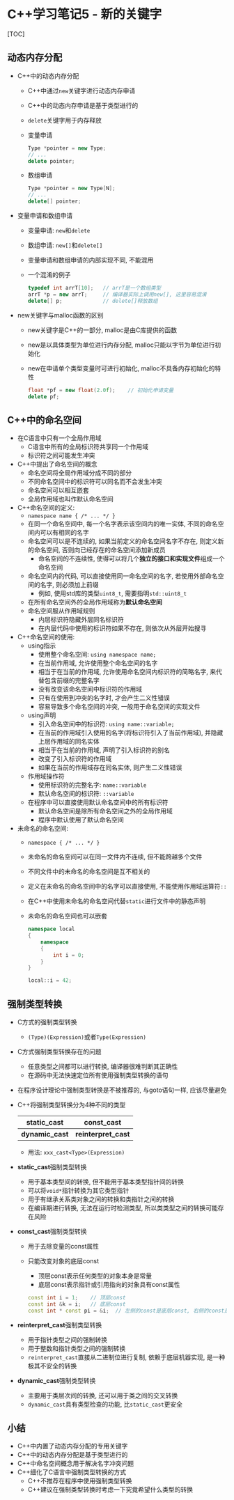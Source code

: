 # C++学习笔记5 - 新的关键字

[TOC]

## 动态内存分配
* C++中的动态内存分配
    * C++中通过`new`关键字进行动态内存申请
    * C++中的动态内存申请是基于类型进行的
    * `delete`关键字用于内存释放
    * 变量申请

        ```c++
        Type *pointer = new Type;
        // ...
        delete pointer;
        ```

    * 数组申请

        ```c++
        Type *pointer = new Type[N];
        // ...
        delete[] pointer;
        ```

* 变量申请和数组申请
    * 变量申请: `new`和`delete`
    * 数组申请: `new[]`和`delete[]`
    * 变量申请和数组申请的内部实现不同, 不能混用
    * 一个混淆的例子

        ```c++
        typedef int arrT[10];   // arrT是一个数组类型
        arrT *p = new arrT;     // 编译器实际上调用new[], 这里容易混淆
        delete[] p;             // delete[]释放数组
        ```

* new关键字与malloc函数的区别
    * new关键字是C++的一部分, malloc是由C库提供的函数
    * new是以具体类型为单位进行内存分配, malloc只能以字节为单位进行初始化
    * new在申请单个类型变量时可进行初始化, malloc不具备内存初始化的特性

        ```c++
        float *pf = new float(2.0f);    // 初始化申请变量
        delete pf;
        ```

## C++中的命名空间
* 在C语言中只有一个全局作用域
    * C语言中所有的全局标识符共享同一个作用域
    * 标识符之间可能发生冲突
* C++中提出了命名空间的概念
    * 命名空间将全局作用域分成不同的部分
    * 不同命名空间中的标识符可以同名而不会发生冲突
    * 命名空间可以相互嵌套
    * 全局作用域也叫作默认命名空间
* C++命名空间的定义:
    * `namespace name { /* ... */ }`
    * 在同一个命名空间中, 每一个名字表示该空间内的唯一实体, 不同的命名空间内可以有相同的名字
    * 命名空间可以是不连续的, 如果当前定义的命名空间名字不存在, 则定义新的命名空间, 否则向已经存在的命名空间添加新成员
        * 命名空间的不连续性, 使得可以将几个**独立的接口和实现文件**组成一个命名空间
    * 命名空间内的代码, 可以直接使用同一命名空间的名字, 若使用外部命名空间的名字, 则必须加上前缀
        * 例如, 使用std库的类型`uint8_t`, 需要指明`std::uint8_t`
    * 在所有命名空间外的全局作用域称为**默认命名空间**
    * 命名空间服从作用域规则
        * 内层标识符隐藏外层同名标识符
        * 在内层代码中使用的标识符如果不存在, 则依次从外层开始搜寻
* C++命名空间的使用:
    * using指示
        * 使用整个命名空间: `using namespace name;`
        * 在当前作用域, 允许使用整个命名空间的名字
        * 相当于在当前的作用域, 允许使用命名空间内标识符的简略名字, 来代替包含前缀的完整名字
        * 没有改变该命名空间中标识符的作用域
        * 只有在使用到冲突的名字时, 才会产生二义性错误
        * 容易导致多个命名空间的冲突, 一般用于命名空间的实现文件
    * using声明
        * 引入命名空间中的标识符: `using name::variable;`
        * 在当前的作用域引入使用的名字(将标识符引入了当前作用域), 并隐藏上层作用域的同名实体
        * 相当于在当前的作用域, 声明了引入标识符的别名
        * 改变了引入标识符的作用域
        * 如果在当前的作用域存在同名实体, 则产生二义性错误
    * 作用域操作符
        * 使用标识符的完整名字: `name::variable`
        * 默认命名空间的标识符: `::variable`
    * 在程序中可以直接使用默认命名空间中的所有标识符
        * 默认命名空间是除所有命名空间之外的全局作用域
        * 程序中默认使用了默认命名空间
* 未命名的命名空间:
    * `namespace { /* ... */ }`
    * 未命名的命名空间可以在同一文件内不连续, 但不能跨越多个文件
    * 不同文件中的未命名的命名空间是互不相关的
    * 定义在未命名的命名空间中的名字可以直接使用, 不能使用作用域运算符`::`
    * 在C++中使用未命名的命名空间代替`static`进行文件中的静态声明
    * 未命名的命名空间也可以嵌套

        ```c++
        namespace local
        {
            namespace
            {
                int i = 0;
            }
        }

        local::i = 42;
        ```

## 强制类型转换
* C方式的强制类型转换
    * `(Type)(Expression)`或者`Type(Expression)`
* C方式强制类型转换存在的问题
    * 任意类型之间都可以进行转换, 编译器很难判断其正确性
    * 在源码中无法快速定位所有使用强制类型转换的语句
* 在程序设计理论中强制类型转换是不被推荐的, 与goto语句一样, 应该尽量避免
* C++将强制类型转换分为4种不同的类型

    | **static_cast** | **const_cast** |
    | ----- | ----- |
    | **dynamic_cast** | **reinterpret_cast** |

    * 用法: `xxx_cast<Type>(Expression)`

* **static_cast**强制类型转换
    * 用于基本类型间的转换, 但不能用于基本类型指针间的转换
    * 可以将`void*`指针转换为其它类型指针
    * 用于有继承关系类对象之间的转换和类指针之间的转换
    * 在编译期进行转换, 无法在运行时检测类型, 所以类类型之间的转换可能存在风险
* **const_cast**强制类型转换
    * 用于去除变量的const属性
    * 只能改变对象的底层const
        * 顶层const表示任何类型的对象本身是常量
        * 底层const表示指针或引用指向的对象具有const属性

        ```c++
        const int i = 1;    // 顶层const
        const int &k = i;   // 底层const
        const int * const pi = &i;  // 左侧的const是底层const, 右侧的const是顶层const
        ```

* **reinterpret_cast**强制类型转换
    * 用于指针类型之间的强制转换
    * 用于整数和指针类型之间的强制转换
    * `reinterpret_cast`直接从二进制位进行复制, 依赖于底层机器实现, 是一种极其不安全的转换
* **dynamic_cast**强制类型转换
    * 主要用于类层次间的转换, 还可以用于类之间的交叉转换
    * `dynamic_cast`具有类型检查的功能, 比`static_cast`更安全

## 小结
* C++中内置了动态内存分配的专用关键字
* C++中的动态内存分配是基于类型进行的
* C++中命名空间概念用于解决名字冲突问题
* C++细化了C语言中强制类型转换的方式
    * C++不推荐在程序中使用强制类型转换
    * C++建议在强制类型转换时考虑一下究竟希望什么类型的转换
